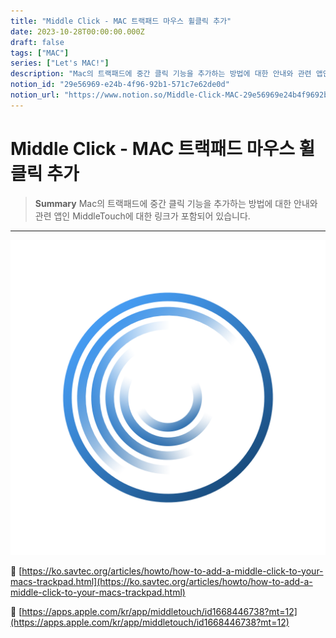 ```yaml
---
title: "Middle Click - MAC 트랙패드 마우스 휠클릭 추가"
date: 2023-10-28T00:00:00.000Z
draft: false
tags: ["MAC"]
series: ["Let's MAC!"]
description: "Mac의 트랙패드에 중간 클릭 기능을 추가하는 방법에 대한 안내와 관련 앱인 MiddleTouch에 대한 링크가 포함되어 있습니다."
notion_id: "29e56969-e24b-4f96-92b1-571c7e62de0d"
notion_url: "https://www.notion.so/Middle-Click-MAC-29e56969e24b4f9692b1571c7e62de0d"
---
```


# Middle Click - MAC 트랙패드 마우스 휠클릭 추가

> **Summary**
> Mac의 트랙패드에 중간 클릭 기능을 추가하는 방법에 대한 안내와 관련 앱인 MiddleTouch에 대한 링크가 포함되어 있습니다.

---

![Image](image_3ec0e8609938.png)

🔗 [https://ko.savtec.org/articles/howto/how-to-add-a-middle-click-to-your-macs-trackpad.html](https://ko.savtec.org/articles/howto/how-to-add-a-middle-click-to-your-macs-trackpad.html)

🔗 [https://apps.apple.com/kr/app/middletouch/id1668446738?mt=12](https://apps.apple.com/kr/app/middletouch/id1668446738?mt=12)


